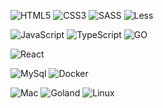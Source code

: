 &emsp;&emsp;
![HTML5](https://img.shields.io/badge/HTML5-E34F26?logo=html5&logoColor=white)
![CSS3](https://img.shields.io/badge/CSS3-1572B6?logo=css3&logoColor=white)
![SASS](https://img.shields.io/badge/Sass-CC6699?logo=sass&logoColor=white)
![Less](https://img.shields.io/badge/Less-F7DF1E?logo=less&logoColor=black)

&emsp;&emsp;
![JavaScript](https://img.shields.io/badge/JavaScript-F7DF1E?logo=javascript&logoColor=black)
![TypeScript](https://img.shields.io/badge/TypeScript-007ACC?logo=typescript&logoColor=white)
![GO](https://img.shields.io/badge/Go-00ADD8?logo=go&logoColor=white)

&emsp;&emsp;
![React](https://img.shields.io/badge/React-007ACC?logo=react&logoColor=white)

&emsp;&emsp;
![MySql](https://img.shields.io/badge/MySQL-000000?logo=mysql&logoColor=white)
![Docker](https://img.shields.io/badge/Docker-00ADD8?logo=docker&logoColor=white)

&emsp;&emsp;
![Mac](https://img.shields.io/badge/mac%20os-000000?logo=apple&logoColor=white)
![Goland](https://img.shields.io/badge/Goland-000000?logo=goland&logoColor=white)
![Linux](https://img.shields.io/badge/Linux-F7DF1E?logo=linux&logoColor=black)
